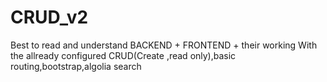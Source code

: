 # CRUD_v2
Best to read and understand BACKEND + FRONTEND + their working
With the allready configured CRUD(Create ,read only),basic routing,bootstrap,algolia search 
